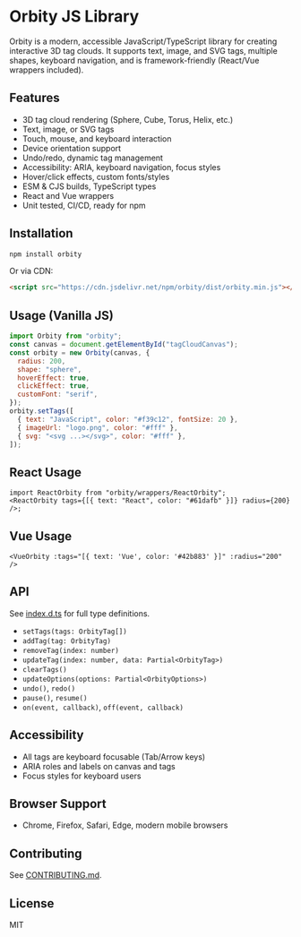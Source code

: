 # Orbity JS Library

Orbity is a modern, accessible JavaScript/TypeScript library for creating interactive 3D tag clouds. It supports text, image, and SVG tags, multiple shapes, keyboard navigation, and is framework-friendly (React/Vue wrappers included).

## Features

- 3D tag cloud rendering (Sphere, Cube, Torus, Helix, etc.)
- Text, image, or SVG tags
- Touch, mouse, and keyboard interaction
- Device orientation support
- Undo/redo, dynamic tag management
- Accessibility: ARIA, keyboard navigation, focus styles
- Hover/click effects, custom fonts/styles
- ESM & CJS builds, TypeScript types
- React and Vue wrappers
- Unit tested, CI/CD, ready for npm

## Installation

```bash
npm install orbity
```

Or via CDN:

```html
<script src="https://cdn.jsdelivr.net/npm/orbity/dist/orbity.min.js"></script>
```

## Usage (Vanilla JS)

```js
import Orbity from "orbity";
const canvas = document.getElementById("tagCloudCanvas");
const orbity = new Orbity(canvas, {
  radius: 200,
  shape: "sphere",
  hoverEffect: true,
  clickEffect: true,
  customFont: "serif",
});
orbity.setTags([
  { text: "JavaScript", color: "#f39c12", fontSize: 20 },
  { imageUrl: "logo.png", color: "#fff" },
  { svg: "<svg ...></svg>", color: "#fff" },
]);
```

## React Usage

```tsx
import ReactOrbity from "orbity/wrappers/ReactOrbity";
<ReactOrbity tags={[{ text: "React", color: "#61dafb" }]} radius={200} />;
```

## Vue Usage

```vue
<VueOrbity :tags="[{ text: 'Vue', color: '#42b883' }]" :radius="200" />
```

## API

See [index.d.ts](./index.d.ts) for full type definitions.

- `setTags(tags: OrbityTag[])`
- `addTag(tag: OrbityTag)`
- `removeTag(index: number)`
- `updateTag(index: number, data: Partial<OrbityTag>)`
- `clearTags()`
- `updateOptions(options: Partial<OrbityOptions>)`
- `undo()`, `redo()`
- `pause()`, `resume()`
- `on(event, callback)`, `off(event, callback)`

## Accessibility

- All tags are keyboard focusable (Tab/Arrow keys)
- ARIA roles and labels on canvas and tags
- Focus styles for keyboard users

## Browser Support

- Chrome, Firefox, Safari, Edge, modern mobile browsers

## Contributing

See [CONTRIBUTING.md](./CONTRIBUTING.md).

## License

MIT
